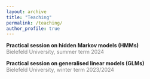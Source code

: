 ```yaml
---
layout: archive
title: "Teaching"
permalink: /teaching/
author_profile: true
---
```


**Practical session on hidden Markov models (HMMs)**<br>
<span style="color:grey">Bielefeld University, summer term 2024</span>

**Practical session on generalised linear models (GLMs)**<br>
<span style="color:grey">Bielefeld University, winter term 2023/2024</span>
